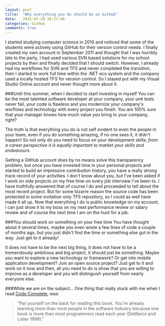 ```yaml
---
layout: post
title:  "Why everything you do should be on GitHub"
date:   2015-07-29 16:27:46
categories: GitHub
comments: true
---
```

I started studying computer science in 2010 and noticed that some of the students were actively using GitHub for their version control needs. I finally created my own account in September 2011 and thought that I was horribly late to the party, I had used various SVN based solutions for my school projects by then and finally decided that I should switch. However, I already had my workflows for SVN and TFS and never completed the transition, then I started to work full time within the .NET eco system and the company used a locally hosted TFS for version control. So I stayed put with my Visual Studio Online account and never thought more about it.

###Until this summer, when I decided to start investing in myself
You can be the most talented software developer at your company, your unit tests never fail, your code is flawless and you modernize your company's worflows and technology with every project you finish. You are 100% sure that your manager knows how much value you bring to your company, right?

The truth is that everything you do is not self evident to even the people in your team, even if you do something amazing, if no one sees it, it didn't happen! So not only do you need to focus on your development skills; *from a career perspective it is equally important to market your skills and endeavours*. 

Getting a GitHub account does by no means solve this transparency problem, but once you have invested time in your personal projects and started to build an impressive contribution history, you have a really strong track record of your activities. I don't know about you, but I've been asked if I work on side projects on my free time on every job interview I've been to. I have truthfully answered that of course I do and proceeded to tell about the most recent project. But for some bizarre reason the source code has been protected in some invitation only TFS repository, so I could as well have made it all up. Now that everything I do is public knowledge on my account, I can just show it to my boss on my next performance review or salary review and of course the next time I am on the hunt for a job.

###You should work on something on your free time
You have thought about it several times, maybe you even wrote a few lines of code a couple of months ago, but you just didn't find the time or something else got in the way. Just get to it already!

It does not have to be the next big thing, it does not have to be a tremendously ambitious and big project, it should just be something. Maybe you want to explore a new technology or framework? Or get into mobile application development? Join an open source project? Just get to it and work on it now and then, all you need to do is show that you are willing to improve as a developer and you will distinguish yourself from nearly everyone else. 

###While we are on the subject...
One thing that really stuck with me when I read [Code Complete](http://www.amazon.com/Code-Complete-Practical-Handbook-Construction/dp/0735619670), was:

>"Pat yourself on the back for reading this book. You're already learning more than most people in the software industry because one book is more than most programmers read each year (DeMarco and Lister 1999)."